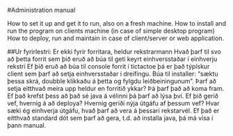 
#Administration manual
 
How to set it up and get it to run, also on a fresh machine. How to install and run the program on clients machine (in case of simple desktop program)
How to deploy, run and maintain in case of client/server or web application. 

##Ur fyrirlestri:
Er ekki fyrir forritara, heldur rekstrarmann
Hvað þarf til svo að þetta forrit sem þið eruð að búa til geti keyrt einhversstaðar í einhverju rekstri
Ef þið eruð að búa til console forrit í tictactoe þá er það týpískur client sem þarf að setja einhversstaðar í dreifingu. Búa til installer: “sæktu þessa skrá, doubble klikkaðu á þetta og fylgdu leiðbeiningunum”.
Þarf að setja eitthvað meira upp heldur en forritið ykkar? Þá þarf það að koma fram.
Ef það krefst þess að það sé java á vélinni þá þarf að lýsa því.
Ef þið gerið vef, hvernig á að deploya? Hvernig geriði nýja útgáfu af þessum vef? Hvar sæki ég einhverja útgáfu, hvað þarf að vera á þessari rekstarvél.
Ef það er eitthvað standard dót sem þarf að gera, t.d. að installa java, þá má vísa í þann manual.

